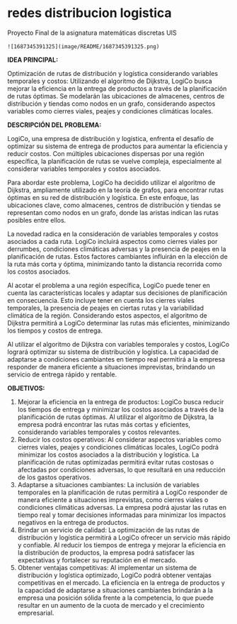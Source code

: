 # redes distribucion logistica

Proyecto Final de la asignatura matemáticas discretas UIS

    ![1687345391325](image/README/1687345391325.png)

**IDEA PRINCIPAL:**

Optimización de rutas de distribución y logística considerando variables temporales y costos: Utilizando el algoritmo de Dijkstra, LogiCo busca mejorar la eficiencia en la entrega de productos a través de la planificación de rutas óptimas. Se modelarán las ubicaciones de almacenes, centros de distribución y tiendas como nodos en un grafo, considerando aspectos variables como cierres viales, peajes y condiciones climáticas locales.

**DESCRIPCIÓN DEL PROBLEMA:**

LogiCo, una empresa de distribución y logística, enfrenta el desafío de optimizar su sistema de entrega de productos para aumentar la eficiencia y reducir costos. Con múltiples ubicaciones dispersas por una región específica, la planificación de rutas se vuelve compleja, especialmente al considerar variables temporales y costos asociados.

Para abordar este problema, LogiCo ha decidido utilizar el algoritmo de Dijkstra, ampliamente utilizado en la teoría de grafos, para encontrar rutas óptimas en su red de distribución y logística. En este enfoque, las ubicaciones clave, como almacenes, centros de distribución y tiendas se representan como nodos en un grafo, donde las aristas indican las rutas posibles entre ellos.

La novedad radica en la consideración de variables temporales y costos asociados a cada ruta. LogiCo incluirá aspectos como cierres viales por derrumbes, condiciones climáticas adversas y la presencia de peajes en la planificación de rutas. Estos factores cambiantes influirán en la elección de la ruta más corta y óptima, minimizando tanto la distancia recorrida como los costos asociados.

Al acotar el problema a una región específica, LogiCo puede tener en cuenta las características locales y adaptar sus decisiones de planificación en consecuencia. Esto incluye tener en cuenta los cierres viales temporales, la presencia de peajes en ciertas rutas y la variabilidad climática de la región. Considerando estos aspectos, el algoritmo de Dijkstra permitirá a LogiCo determinar las rutas más eficientes, minimizando los tiempos y costos de entrega.

Al utilizar el algoritmo de Dijkstra con variables temporales y costos, LogiCo logrará optimizar su sistema de distribución y logística. La capacidad de adaptarse a condiciones cambiantes en tiempo real permitirá a la empresa responder de manera eficiente a situaciones imprevistas, brindando un servicio de entrega rápido y rentable.

**OBJETIVOS:**

1. Mejorar la eficiencia en la entrega de productos: LogiCo busca reducir los tiempos de entrega y minimizar los costos asociados a través de la planificación de rutas óptimas. Al utilizar el algoritmo de Dijkstra, la empresa podrá encontrar las rutas más cortas y eficientes, considerando variables temporales y costos relevantes.
2. Reducir los costos operativos: Al considerar aspectos variables como cierres viales, peajes y condiciones climáticas locales, LogiCo podrá minimizar los costos asociados a la distribución y logística. La planificación de rutas optimizadas permitirá evitar rutas costosas o afectadas por condiciones adversas, lo que resultará en una reducción de los gastos operativos.
3. Adaptarse a situaciones cambiantes: La inclusión de variables temporales en la planificación de rutas permitirá a LogiCo responder de manera eficiente a situaciones imprevistas, como cierres viales o condiciones climáticas adversas. La empresa podrá ajustar las rutas en tiempo real y tomar decisiones informadas para minimizar los impactos negativos en la entrega de productos.
4. Brindar un servicio de calidad: La optimización de las rutas de distribución y logística permitirá a LogiCo ofrecer un servicio más rápido y confiable. Al reducir los tiempos de entrega y mejorar la eficiencia en la distribución de productos, la empresa podrá satisfacer las expectativas y fortalecer su reputación en el mercado.
5. Obtener ventajas competitivas: Al implementar un sistema de distribución y logística optimizado, LogiCo podrá obtener ventajas competitivas en el mercado. La eficiencia en la entrega de productos y la capacidad de adaptarse a situaciones cambiantes brindarán a la empresa una posición sólida frente a la competencia, lo que puede resultar en un aumento de la cuota de mercado y el crecimiento empresarial.
